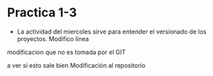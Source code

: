 # Practica 1-3
- La actividad del miercoles sirve para entender el versionado de los proyectos.
Modifico linea

modificacion que no es tomada por el GIT 

a ver si esto sale bien 
Modificación al repositorio
